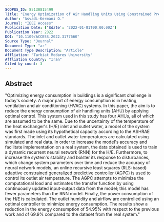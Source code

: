 ```yaml
---
SCOPUS_ID: 85130815499
Title: "Energy Optimization of Air Handling Units Using Constrained Predictive Controllers Based on Dynamic Neural Networks"
Author: "Asvadi-Kermani O."
Journal: "IEEE Access"
Publication Date: {'$date': '2022-01-01T00:00:00Z'}
Publication Year: 2022
DOI: "10.1109/ACCESS.2022.3177660"
Source Type: "Journal"
Document Type: "ar"
Document Type Description: "Article"
Affliation: "Tarbiat Modares University"
Affliation Country: "Iran"
Cited by count: 3
---
```


## Abstract
"Optimizing energy consumption in buildings is a significant challenge in today's society. A major part of energy consumption is in heating, ventilation and air conditioning (HVAC) systems. In this paper, the aim is to reduce the energy consumption of air handling units (AHU) by applying optimal control. This system used in this study has four AHUs, all of which are assumed to be the same. Due to the uncertainty of the temperature of the heat exchanger's (H/E) inlet and outlet water, a model of the system was first made using its hypothetical capacity according to the ASHRAE standards. The inlet and outlet water temperatures are calculated using simulated and real data. In order to increase the model's accuracy and facilitate implementation on a real system, the data obtained is used to train a dynamic recurrent neural network (RNN) for the H/E. Furthermore, to increase the system's stability and bolster its response to disturbances, which change system parameters over time and reduce the accuracy of neural network models, an online recursive least squares (RLS-based) adaptive constrained generalized predictive controller (AGPC) is used to control its outlet air temperature. The AGPC attempts to minimize the computational load and estimates the transfer function by using continuously updated input-output data from the model; this model has fewer parameters than the RNN model. Finally, the power consumption of the H/E is calculated. The outlet humidity and airflow are controlled using an optimal controller to minimize energy consumption. The results show a reduction in the energy consumption of 54.95% with respect to the previous work and of 69.9% compared to the dataset from the real system."
